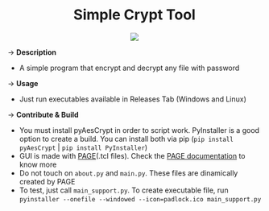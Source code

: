 <h1 align="center">Simple Crypt Tool </h1>

<p align="center">
  <img src="https://i2.paste.pics/b5522d91c384aea814e2680da4067d71.png?trs=ab5d135b7e6e342fe4664ea6a07c633b2714c968bb8fef32aa717ffe3ed74fc3" />
</p>

&rarr; __Description__ 
* A simple program that encrypt and decrypt any file with password

&rarr; __Usage__ 
* Just run executables available in Releases Tab (Windows and Linux)

&rarr; __Contribute & Build__
* You must install pyAesCrypt in order to script work. PyInstaller is a good option to create a build. You can install both via pip 
(```pip install pyAesCrypt``` | ```pip install PyInstaller```)
* GUI is made with [PAGE](https://sourceforge.net/projects/page/)(.tcl files). Check the [PAGE documentation](http://page.sourceforge.net/html/index.html) to know more
* Do not touch on ```about.py``` and ```main.py```. These files are dinamically created by PAGE
* To test, just call ```main_support.py```. To create executable file, run ```pyinstaller --onefile --windowed --icon=padlock.ico main_support.py```
